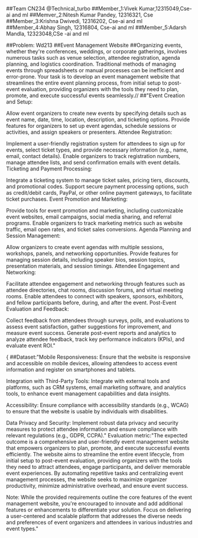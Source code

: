 ##Team CN234 @Technical_turbo
##Member_1:Vivek Kumar,12315049,Cse-ai and ml
##Memver_2:Nitesh Kumar Pandey, 12316321, Cse
##Member_3:Krishna Dwivedi, 12316202, Cse-ai and ml
##Member_4:Abhay Singh, 12316804, Cse-ai and ml
##Member_5:Adarsh Mandla, 12323048,CSe -ai and ml


##Problem: Wd213
##Event Management Website
##Organizing events, whether they're conferences, weddings, or corporate gatherings, involves numerous tasks such as venue selection, attendee registration, agenda planning, and logistics coordination. Traditional methods of managing events through spreadsheets or manual processes can be inefficient and error-prone. Your task is to develop an event management website that streamlines the entire event planning process, from initial setup to post-event evaluation, providing organizers with the tools they need to plan, promote, and execute successful events seamlessly.//
##"Event Creation and Setup:

Allow event organizers to create new events by specifying details such as event name, date, time, location, description, and ticketing options.
Provide features for organizers to set up event agendas, schedule sessions or activities, and assign speakers or presenters.
Attendee Registration:

Implement a user-friendly registration system for attendees to sign up for events, select ticket types, and provide necessary information (e.g., name, email, contact details).
Enable organizers to track registration numbers, manage attendee lists, and send confirmation emails with event details.
Ticketing and Payment Processing:

Integrate a ticketing system to manage ticket sales, pricing tiers, discounts, and promotional codes.
Support secure payment processing options, such as credit/debit cards, PayPal, or other online payment gateways, to facilitate ticket purchases.
Event Promotion and Marketing:

Provide tools for event promotion and marketing, including customizable event websites, email campaigns, social media sharing, and referral programs.
Enable organizers to track marketing metrics such as website traffic, email open rates, and ticket sales conversions.
Agenda Planning and Session Management:

Allow organizers to create event agendas with multiple sessions, workshops, panels, and networking opportunities.
Provide features for managing session details, including speaker bios, session topics, presentation materials, and session timings.
Attendee Engagement and Networking:

Facilitate attendee engagement and networking through features such as attendee directories, chat rooms, discussion forums, and virtual meeting rooms.
Enable attendees to connect with speakers, sponsors, exhibitors, and fellow participants before, during, and after the event.
Post-Event Evaluation and Feedback:

Collect feedback from attendees through surveys, polls, and evaluations to assess event satisfaction, gather suggestions for improvement, and measure event success.
Generate post-event reports and analytics to analyze attendee feedback, track key performance indicators (KPIs), and evaluate event ROI."

{
##Dataset:"Mobile Responsiveness: Ensure that the website is responsive and accessible on mobile devices, allowing attendees to access event information and register on smartphones and tablets.

Integration with Third-Party Tools: Integrate with external tools and platforms, such as CRM systems, email marketing software, and analytics tools, to enhance event management capabilities and data insights.

Accessibility: Ensure compliance with accessibility standards (e.g., WCAG) to ensure that the website is usable by individuals with disabilities.

Data Privacy and Security: Implement robust data privacy and security measures to protect attendee information and ensure compliance with relevant regulations (e.g., GDPR, CCPA)."
Evaluation metric:"The expected outcome is a comprehensive and user-friendly event management website that empowers organizers to plan, promote, and execute successful events efficiently. The website aims to streamline the entire event lifecycle, from initial setup to post-event evaluation, providing organizers with the tools they need to attract attendees, engage participants, and deliver memorable event experiences. By automating repetitive tasks and centralizing event management processes, the website seeks to maximize organizer productivity, minimize administrative overhead, and ensure event success.

Note: While the provided requirements outline the core features of the event management website, you're encouraged to innovate and add additional features or enhancements to differentiate your solution. Focus on delivering a user-centered and scalable platform that addresses the diverse needs and preferences of event organizers and attendees in various industries and event types."